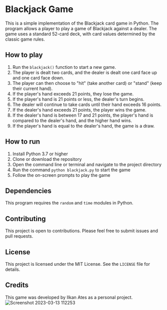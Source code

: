 # Blackjack Game

This is a simple implementation of the Blackjack card game in Python. The program allows a player to play a game of Blackjack against a dealer. The game uses a standard 52-card deck, with card values determined by the classic game rules.

## How to play

1. Run the `blackjack()` function to start a new game.
2. The player is dealt two cards, and the dealer is dealt one card face up and one card face down.
3. The player can then choose to "hit" (take another card) or "stand" (keep their current hand).
4. If the player's hand exceeds 21 points, they lose the game.
5. If the player's hand is 21 points or less, the dealer's turn begins.
6. The dealer will continue to take cards until their hand exceeds 16 points.
7. If the dealer's hand exceeds 21 points, the player wins the game.
8. If the dealer's hand is between 17 and 21 points, the player's hand is compared to the dealer's hand, and the higher hand wins.
9. If the player's hand is equal to the dealer's hand, the game is a draw.

## How to run

1. Install Python 3.7 or higher
2. Clone or download the repository
3. Open the command line or terminal and navigate to the project directory
4. Run the command `python blackjack.py` to start the game
5. Follow the on-screen prompts to play the game

## Dependencies

This program requires the `random` and `time` modules in Python.

## Contributing

This project is open to contributions. Please feel free to submit issues and pull requests.

## License

This project is licensed under the MIT License. See the `LICENSE` file for details.

## Credits

This game was developed by Ilkan Ates as a personal project.
![Screenshot 2023-03-13 112253](https://user-images.githubusercontent.com/45118725/224674941-744fcdb7-1e91-421b-82fc-3fab68fbf0c1.png)
